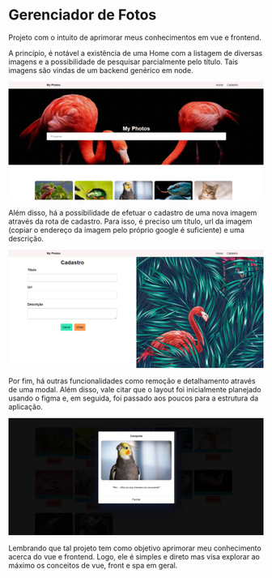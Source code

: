 # Gerenciador de Fotos

Projeto com o intuito de aprimorar meus conhecimentos em vue e frontend.

A princípio, é notável a existência de uma Home com a listagem de diversas imagens e a possibilidade de pesquisar parcialmente pelo título. Tais imagens são
vindas de um backend genérico em node.

![Home](/myPhotos/src/assets/Prints/Home.png?raw=true "Página inicial")

Além disso, há a possibilidade de efetuar o cadastro de uma nova imagem através da rota de cadastro. Para isso, é preciso um título, 
url da imagem (copiar o endereço da imagem pelo próprio google é suficiente) e uma descrição.

![Cadastro](/myPhotos/src/assets/Prints/Cadastro.png?raw=true "Tela de cadastro")

Por fim, há outras funcionalidades como remoção e detalhamento através de uma modal. Além disso, vale citar que o layout foi inicialmente planejado usando o figma e, em seguida,
foi passado aos poucos para a estrutura da aplicação.

![Detalhe](/myPhotos/src/assets/Prints/ModalDetalhes.png?raw=true "Modal de detalhamento")

Lembrando que tal projeto tem como objetivo aprimorar meu conhecimento acerca do vue e frontend. Logo, ele é simples e direto mas visa explorar ao máximo os 
conceitos de vue, front e spa em geral.

